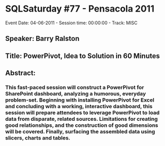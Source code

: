 # SQLSaturday #77 - Pensacola 2011
Event Date: 04-06-2011 - Session time: 00:00:00 - Track: MISC
## Speaker: Barry Ralston
## Title: PowerPivot, Idea to Solution in 60 Minutes
## Abstract:
### This fast-paced session will construct a PowerPivot for SharePoint dashboard, analyzing a humorous, everyday problem-set. Beginning with installing PowerPivot for Excel and concluding with a working, interactive dashboard, this session will prepare attendees to leverage PowerPivot to load data from disparate, related sources. Limitations for creating good relationships, and the construction of good dimensions will be covered. Finally, surfacing the assembled data using slicers, charts and tables. 
